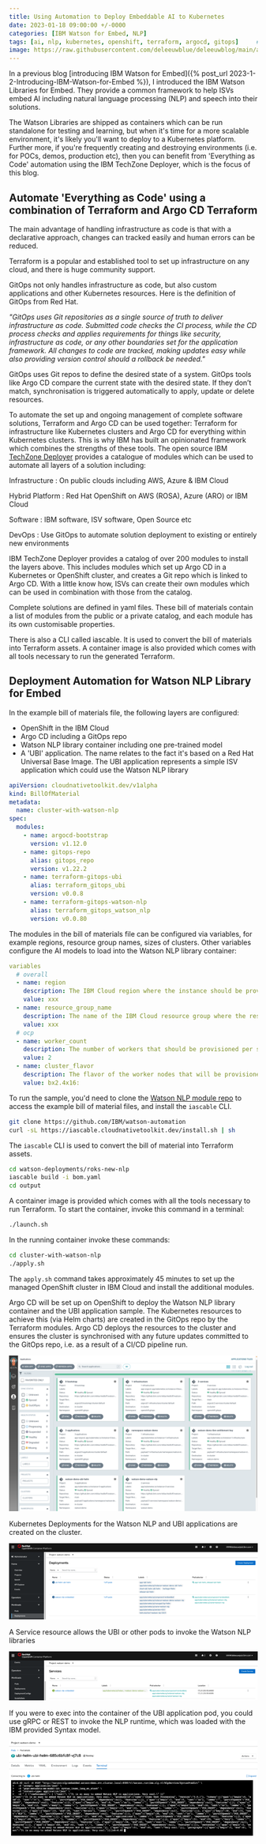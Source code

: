 ```yaml
---
title: Using Automation to Deploy Embeddable AI to Kubernetes
date: 2023-01-18 09:00:00 +/-0000
categories: [IBM Watson for Embed, NLP]
tags: [ai, nlp, kubernetes, openshift, terraform, argocd, gitops]     # TAG names should always be lowercase
image: https://raw.githubusercontent.com/deleeuwblue/deleeuwblog/main/assets/img/terraformAndArgo.png
---
```

In a previous blog [introducing IBM Watson for Embed]({% post_url 2023-1-2-Introducing-IBM-Watson-for-Embed %}), I introduced the IBM Watson Libraries for Embed.  They provide a common framework to help ISVs embed AI including natural language processing (NLP) and speech into their solutions.

The Watson Libraries are shipped as containers which can be run standalone for testing and learning, but when it's time for a more scalable environment, it's likely you'll want to deploy to a Kubernetes platform.  Further more, if you're frequently creating and destroying environments (i.e. for POCs, demos, production etc), then you can benefit from 'Everything as Code' automation using the IBM TechZone Deployer, which is the focus of this blog.

## Automate 'Everything as Code' using a combination of Terraform and Argo CD Terraform

The main advantage of handling infrastructure as code is that with a declarative approach, changes can tracked easily and human errors can be reduced.  

Terraform is a popular and established tool to set up infrastructure on any cloud, and there is huge community support.

GitOps not only handles infrastructure as code, but also custom applications and other Kubernetes resources.  Here is the definition of GitOps from Red Hat.

*"GitOps uses Git repositories as a single source of truth to deliver infrastructure as code.  Submitted code checks the CI process, while the CD process checks and applies requirements for things like security, infrastructure as code, or any other boundaries set for the application framework.  All changes to code are tracked, making updates easy while also providing version control should a rollback be needed."*

GitOps uses Git repos to define the desired state of a system.  GitOps tools like Argo CD compare the current state with the desired state.  If they don’t match, synchronisation is triggered automatically to apply, update or delete resources.

To automate the set up and ongoing management of complete software solutions, Terraform and Argo CD can be used together: Terraform for infrastructure like Kubernetes clusters and Argo CD for everything within Kubernetes clusters.  This is why IBM has built an opinionated framework which combines the strengths of these tools.   The open source IBM [TechZone Deployer](https://github.com/cloud-native-toolkit/software-everywhere) provides a catalogue of modules which can be used to automate all layers of a solution including:

Infrastructure
: On public clouds including AWS, Azure & IBM Cloud

Hybrid Platform
: Red Hat OpenShift on AWS (ROSA), Azure (ARO) or IBM Cloud

Software
: IBM software, ISV software, Open Source etc

DevOps
: Use GitOps to automate solution deployment to existing or entirely new environments

IBM TechZone Deployer provides a catalog of over 200 modules to install the layers above.  This includes modules which set up Argo CD in a Kubernetes or OpenShift cluster, and creates a Git repo which is linked to Argo CD.  With a little know how, ISVs can create their own modules which can be used in combination with those from the catalog.

Complete solutions are defined in yaml files.  These bill of materials contain a list of modules from the public or a private catalog, and each module has its own customisable properties.

There is also a CLI called iascable.  It is used to convert the bill of materials into Terraform assets.  A container image is also provided which comes with all tools necessary to run the generated Terraform.

## Deployment Automation for Watson NLP Library for Embed

In the example bill of materials file, the following layers are configured:

* OpenShift in the IBM Cloud
* Argo CD including a GitOps repo
* Watson NLP library container including one pre-trained model
* A 'UBI' application.  The name relates to the fact it's based on a Red Hat Universal Base Image.  The UBI application represents a simple ISV application which could use the Watson NLP library

```yaml
apiVersion: cloudnativetoolkit.dev/v1alpha
kind: BillOfMaterial
metadata:
  name: cluster-with-watson-nlp
spec:
  modules:
    - name: argocd-bootstrap
      version: v1.12.0
    - name: gitops-repo
      alias: gitops_repo
      version: v1.22.2
    - name: terraform-gitops-ubi
      alias: terraform_gitops_ubi
      version: v0.0.8
    - name: terraform-gitops-watson-nlp
      alias: terraform_gitops_watson_nlp
      version: v0.0.80
```

The modules in the bill of materials file can be configured via variables, for example regions, resource group names, sizes of clusters.  Other variables configure the AI models to load into the Watson NLP library container:

```yaml
variables
  # overall
  - name: region
    description: The IBM Cloud region where the instance should be provisioned
    value: xxx
  - name: resource_group_name
    description: The name of the IBM Cloud resource group where the resources should be provisioned
    value: xxx
  # ocp
  - name: worker_count
    description: The number of workers that should be provisioned per subnet
    value: 2
  - name: cluster_flavor
    description: The flavor of the worker nodes that will be provisioned
    value: bx2.4x16:
```

To run the sample, you'd need to clone the [Watson NLP module repo](https://github.com/IBM/watson-automation) to access the example bill of material files, and install the `iascable` CLI.

```sh
git clone https://github.com/IBM/watson-automation
curl -sL https://iascable.cloudnativetoolkit.dev/install.sh | sh
```

The `iascable` CLI is used to convert the bill of material into Terraform assets.

```sh
cd watson-deployments/roks-new-nlp
iascable build -i bom.yaml
cd output 
```

A container image is provided which comes with all the tools necessary to run Terraform.  To start the container, invoke this command in a terminal:

```sh
./launch.sh
```

In the running container invoke these commands:

```sh
cd cluster-with-watson-nlp
./apply.sh
```

The `apply.sh` command takes approximately 45 minutes to set up the managed OpenShift cluster in IBM Cloud and install the additional modules.

Argo CD will be set up on OpenShift to deploy the Watson NLP library container and the UBI application sample.  The Kubernetes resources to achieve this (via Helm charts) are created in the GitOps repo by the Terraform modules.  Argo CD deploys the resources to the cluster and ensures the cluster is synchronised with any future updates committed to the GitOps repo, i.e. as a result of a CI/CD pipeline run.

![argoCDTZD](/assets/img/2023-1-18-Using-Automation-to-Deploy-Embeddable-AI/argoCDTZD.png)

Kubernetes Deployments for the Watson NLP and UBI applications are created on the cluster.  

![deploymentTZD](/assets/img/2023-1-18-Using-Automation-to-Deploy-Embeddable-AI/deploymentTZD.png)

A Service resource allows the UBI or other pods to invoke the Watson NLP libraries

![serviceTZD](/assets/img/2023-1-18-Using-Automation-to-Deploy-Embeddable-AI/serviceTZD.png)

If you were to exec into the container of the UBI application pod, you could use gRPC or REST to invoke the NLP runtime, which was loaded with the IBM provided Syntax model.

![testingSyntaxTZD](/assets/img/2023-1-18-Using-Automation-to-Deploy-Embeddable-AI/testingSyntaxTZD.png)